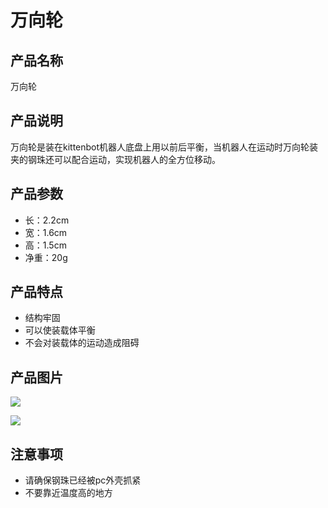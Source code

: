 # 万向轮   
 
## 产品名称

万向轮

## 产品说明   

万向轮是装在kittenbot机器人底盘上用以前后平衡，当机器人在运动时万向轮装夹的钢珠还可以配合运动，实现机器人的全方位移动。   
   
## 产品参数  

- 长：2.2cm   
- 宽：1.6cm   
- 高：1.5cm   
- 净重：20g   
 
## 产品特点  
 
- 结构牢固   
- 可以使装载体平衡   
- 不会对装载体的运动造成阻碍   
   
## 产品图片   

![](https://img.alicdn.com/imgextra/i3/2830157417/TB2EW.6bbdvt1JjSZFuXXXG0FXa_!!2830157417.jpg)   

![](https://img.alicdn.com/imgextra/i1/2830157417/TB21P.UuJhvOuFjSZFBXXcZgFXa_!!2830157417.jpg)   
   
   
## 注意事项   

- 请确保钢珠已经被pc外壳抓紧   
- 不要靠近温度高的地方   

